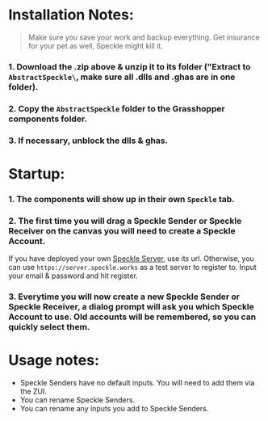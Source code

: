 # Installation Notes:

> Make sure you save your work and backup everything. Get insurance for your pet as well, Speckle might kill it. 

### 1. Download the .zip above & unzip it to its folder ("Extract to `AbstractSpeckle\`, make sure all .dlls and .ghas are in one folder).
### 2. Copy the `AbstractSpeckle` folder to the Grasshopper components folder. 
### 3. If necessary, unblock the dlls & ghas. 

# Startup: 

### 1. The components will show up in their own `Speckle` tab. 
### 2. The first time you will drag a Speckle Sender or Speckle Receiver on the canvas you will need to create a Speckle Account.
If you have deployed your own [Speckle Server](https://github.com/didimitrie/Speckle-Server), use its url. Otherwise, you can use `https://server.speckle.works` as a test server to register to. Input your email & password and hit register.
### 3. Everytime you will now create a new Speckle Sender or Speckle Receiver, a dialog prompt will ask you which Speckle Account to use. Old accounts will be remembered, so you can quickly select them. 

# Usage notes: 

- Speckle Senders have no default inputs. You will need to add them via the ZUI. 
- You can rename Speckle Senders. 
- You can rename any inputs you add to Speckle Senders.
